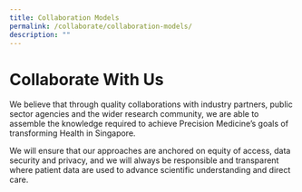 ```yaml
---
title: Collaboration Models
permalink: /collaborate/collaboration-models/
description: ""
---
```

Collaborate With Us
===================


We believe that through quality collaborations with industry partners, public sector agencies and the wider research community, we are able to assemble the knowledge required to achieve Precision Medicine’s goals of transforming Health in Singapore.

We will ensure that our approaches are anchored on equity of access, data security and privacy, and we will always be responsible and transparent where patient data are used to advance scientific understanding and direct care.
